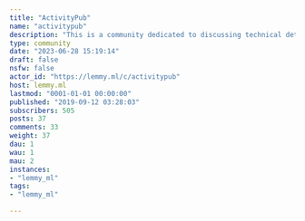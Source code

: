 ```yaml
---
title: "ActivityPub" 
name: "activitypub"
description: "This is a community dedicated to discussing technical details related to ActivityPub. It is not for discussing the Fediverse, although discussion on that topic is fine if it somehow relates to the AP protocol itself.We welcome developers familiar with the protocol! "
type: community
date: "2023-06-28 15:19:14"
draft: false
nsfw: false
actor_id: "https://lemmy.ml/c/activitypub"
host: lemmy.ml
lastmod: "0001-01-01 00:00:00"
published: "2019-09-12 03:28:03"
subscribers: 505
posts: 37
comments: 33
weight: 37
dau: 1
wau: 1
mau: 2
instances:
- "lemmy_ml"
tags: 
- "lemmy_ml"

---
```

